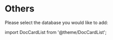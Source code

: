 # Others

 Please select the database you would like to add:

import DocCardList from '@theme/DocCardList';

<DocCardList />
